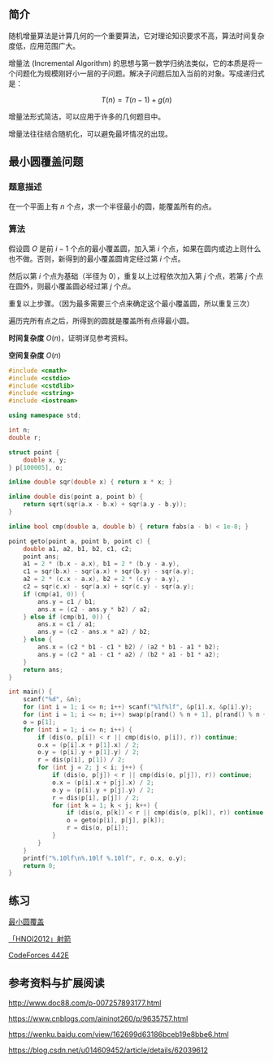 
## 简介

随机增量算法是计算几何的一个重要算法，它对理论知识要求不高，算法时间复杂度低，应用范围广大。

增量法 (Incremental Algorithm) 的思想与第一数学归纳法类似，它的本质是将一个问题化为规模刚好小一层的子问题。解决子问题后加入当前的对象。写成递归式是：

$$
T(n)=T(n-1)+g(n)
$$

增量法形式简洁，可以应用于许多的几何题目中。

增量法往往结合随机化，可以避免最坏情况的出现。

## 最小圆覆盖问题

### 题意描述

在一个平面上有 $n$ 个点，求一个半径最小的圆，能覆盖所有的点。

### 算法

假设圆 $O$ 是前 $i-1$ 个点的最小覆盖圆，加入第 $i$ 个点，如果在圆内或边上则什么也不做。否则，新得到的最小覆盖圆肯定经过第 $i$ 个点。

然后以第 $i$ 个点为基础（半径为 $0$），重复以上过程依次加入第 $j$ 个点，若第 $j$ 个点在圆外，则最小覆盖圆必经过第 $j$ 个点。

重复以上步骤。（因为最多需要三个点来确定这个最小覆盖圆，所以重复三次）

遍历完所有点之后，所得到的圆就是覆盖所有点得最小圆。

**时间复杂度**  $O(n)$，证明详见参考资料。

**空间复杂度**  $O(n)$


```cpp
#include <cmath>
#include <cstdio>
#include <cstdlib>
#include <cstring>
#include <iostream>

using namespace std;

int n;
double r;

struct point {
    double x, y;
} p[100005], o;

inline double sqr(double x) { return x * x; }

inline double dis(point a, point b) {
    return sqrt(sqr(a.x - b.x) + sqr(a.y - b.y));
}

inline bool cmp(double a, double b) { return fabs(a - b) < 1e-8; }

point geto(point a, point b, point c) {
    double a1, a2, b1, b2, c1, c2;
    point ans;
    a1 = 2 * (b.x - a.x), b1 = 2 * (b.y - a.y),
    c1 = sqr(b.x) - sqr(a.x) + sqr(b.y) - sqr(a.y);
    a2 = 2 * (c.x - a.x), b2 = 2 * (c.y - a.y),
    c2 = sqr(c.x) - sqr(a.x) + sqr(c.y) - sqr(a.y);
    if (cmp(a1, 0)) {
        ans.y = c1 / b1;
        ans.x = (c2 - ans.y * b2) / a2;
    } else if (cmp(b1, 0)) {
        ans.x = c1 / a1;
        ans.y = (c2 - ans.x * a2) / b2;
    } else {
        ans.x = (c2 * b1 - c1 * b2) / (a2 * b1 - a1 * b2);
        ans.y = (c2 * a1 - c1 * a2) / (b2 * a1 - b1 * a2);
    }
    return ans;
}

int main() {
    scanf("%d", &n);
    for (int i = 1; i <= n; i++) scanf("%lf%lf", &p[i].x, &p[i].y);
    for (int i = 1; i <= n; i++) swap(p[rand() % n + 1], p[rand() % n + 1]);
    o = p[1];
    for (int i = 1; i <= n; i++) {
        if (dis(o, p[i]) < r || cmp(dis(o, p[i]), r)) continue;
        o.x = (p[i].x + p[1].x) / 2;
        o.y = (p[i].y + p[1].y) / 2;
        r = dis(p[i], p[1]) / 2;
        for (int j = 2; j < i; j++) {
            if (dis(o, p[j]) < r || cmp(dis(o, p[j]), r)) continue;
            o.x = (p[i].x + p[j].x) / 2;
            o.y = (p[i].y + p[j].y) / 2;
            r = dis(p[i], p[j]) / 2;
            for (int k = 1; k < j; k++) {
                if (dis(o, p[k]) < r || cmp(dis(o, p[k]), r)) continue;
                o = geto(p[i], p[j], p[k]);
                r = dis(o, p[i]);
            }
        }
    }
    printf("%.10lf\n%.10lf %.10lf", r, o.x, o.y);
    return 0;
}
```

## 练习

[最小圆覆盖](https://www.luogu.com.cn/problem/P1742)

[「HNOI2012」射箭](https://www.luogu.com.cn/problem/P3222)

[CodeForces 442E](https://codeforces.com/problemset/problem/442/E)

## 参考资料与扩展阅读

<http://www.doc88.com/p-007257893177.html>

<https://www.cnblogs.com/aininot260/p/9635757.html>

<https://wenku.baidu.com/view/162699d63186bceb19e8bbe6.html>

<https://blog.csdn.net/u014609452/article/details/62039612>
